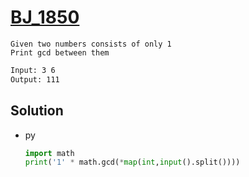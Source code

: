 # [BJ_1850](https://acmicpc.net/problem/1850)

```en
Given two numbers consists of only 1
Print gcd between them
```

```txt
Input: 3 6
Output: 111
```

## Solution

* py

  ```py
  import math
  print('1' * math.gcd(*map(int,input().split())))
  ```
